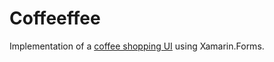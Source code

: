 # Coffeeffee
Implementation of a [coffee shopping UI](https://dribbble.com/shots/11246934-Product-Page-Ui-Exploration/attachments/2854822?mode=media) using Xamarin.Forms.

